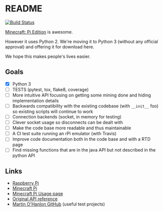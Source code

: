 # README

[![Build Status](https://travis-ci.org/py3minepi/py3minepi.svg?branch=master)](https://travis-ci.org/py3minepi/py3minepi)

[Minecraft: Pi Edition](http://pi.minecraft.net/) is awesome.

However it uses Python 2. We're moving it to Python 3 (without any official approval) and offering it for download here.

We hope this makes people's lives easier.

## Goals

- [x] Python 3
- [ ] TESTS (pytest, tox, flake8, coverage)
- [ ] More intuitive API focusing on getting some mining done and hiding implementation details
- [ ] Backwards compatibility with the existing codebase (with `__init__` foo) so existing scripts will continue to work
- [ ] Connection backends (socket, in memory for testing)
- [ ] Clever socket usage so disconnects can be dealt with
- [ ] Make the code base more readable and thus maintainable
- [ ] A CI test suite running an rPi emulator (with Travis)
- [ ] Improve code documentation both in the code base and with a RTD page
- [ ] Find missing functions that are in the java API but not described in the python API

## Links

- [Raspberry Pi](http://www.raspberrypi.org/)
- [Minecraft Pi](http://pi.minecraft.net/)
- [Minecraft Pi Usage page](http://www.raspberrypi.org/documentation/usage/minecraft/)
- [Original API reference](http://www.stuffaboutcode.com/p/minecraft-api-reference.html)
- [Martin O'Hanlon GitHub](https://github.com/martinohanlon) (useful test projects)

